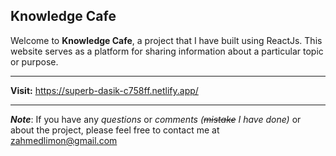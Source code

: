 ## Knowledge Cafe
Welcome to **Knowledge Cafe**, a project that I have built using ReactJs. This website serves as a platform for sharing information about a particular topic or purpose.
***

**Visit:** https://superb-dasik-c758ff.netlify.app/
***
***Note***: If you have any *questions* or *comments (~~mistake~~ I have done)* or  about the project, please feel free to contact me at zahmedlimon@gmail.com







